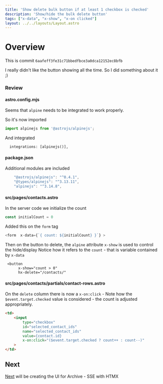 ```yaml
---
title: 'Show delete bulk button if at least 1 checkbox is checked'
description: 'Show/hide the bulk delete button'
tags: ["x-data", "x-show", "x-on clicked"]
layout: ../../layouts/Layout.astro
---
```

# Overview
This is commit `6aafeff3fe31c71bbedfbce3a0dca12152ec8bfb`

I really didn't like the button showing all the time.  So I did something about it ;)

### Review
#### astro.config.mjs
Seems that `alpine` needs to be integrated to work properly.  

So it's now imported
```js
import alpinejs from '@astrojs/alpinejs';
```
And integrated
```
  integrations: [alpinejs()],
```
####  package.json
Additional modules are included
```js
    "@astrojs/alpinejs": "^0.4.1",
    "@types/alpinejs": "^3.13.11",
    "alpinejs": "^3.14.8",
```

#### src/pages/contacts.astro
In the server code we initialize the count 

```js
const initialCount = 0 
```

Added this on the `form` tag
```js
<form  x-data={`{ count: ${initialCount} }`} >
```

Then on the button to delete, the `alpine` attribute `x-show` is used to control the hide/display
Notice how it refers to the `count` - that is variable contained by `x-data`

```
 <button
      x-show="count > 0"
      hx-delete="/contacts/"
```

#### src/pages/contacts/partials/contact-rows.astro
On the `delete` column there is now a `x-on:click` - Note how the `$event.target.checked` value is
considered - the count is adjusted appropriately.


```html
<td>
    <input 
        type="checkbox" 
        id="selected_contact_ids"
        name="selected_contact_ids"
        value={contact.id}
        x-on:click="($event.target.checked ? count++ : count--)"
    >
</td>
```

## Next
 <a href="/posts/post-23">Next</a> will be creating the UI for Archive - SSE with HTMX